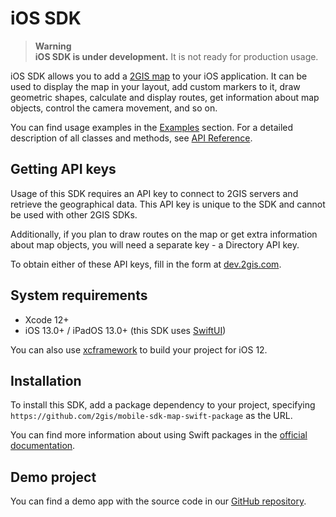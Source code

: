 # iOS SDK

> **Warning**  
> **iOS SDK is under development.** It is not ready for production usage.

iOS SDK allows you to add a [2GIS map](https://2gis.ae/) to your iOS application. It can be used to display the map in your layout, add custom markers to it, draw geometric shapes, calculate and display routes, get information about map objects, control the camera movement, and so on.

You can find usage examples in the [Examples](/en/ios/sdk/examples) section. For a detailed description of all classes and methods, see [API Reference](/en/ios/sdk/reference).

## Getting API keys

Usage of this SDK requires an API key to connect to 2GIS servers and retrieve the geographical data. This API key is unique to the SDK and cannot be used with other 2GIS SDKs.

Additionally, if you plan to draw routes on the map or get extra information about map objects, you will need a separate key - a Directory API key.

To obtain either of these API keys, fill in the form at [dev.2gis.com](https://dev.2gis.com/order/).

## System requirements

- Xcode 12+
- iOS 13.0+ / iPadOS 13.0+ (this SDK uses [SwiftUI](https://developer.apple.com/documentation/swiftui))

You can also use [xcframework](https://github.com/2gis/mobile-sdk-map-swift-package/blob/master/Package.swift) to build your project for iOS 12.

## Installation

To install this SDK, add a package dependency to your project, specifying `https://github.com/2gis/mobile-sdk-map-swift-package` as the URL.

You can find more information about using Swift packages in the [official documentation]((https://developer.apple.com/documentation/swift_packages/adding_package_dependencies_to_your_app)).

## Demo project

You can find a demo app with the source code in our [GitHub repository](https://github.com/2gis/native-sdk-ios-demo/).
